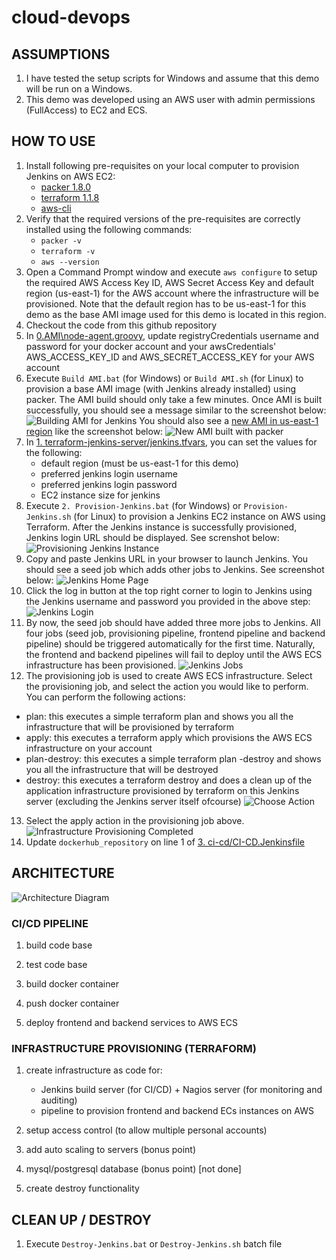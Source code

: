 # cloud-devops

## ASSUMPTIONS
1. I have tested the setup scripts for Windows and assume that this demo will be run on a Windows.
2. This demo was developed using an AWS user with admin permissions (FullAccess) to EC2 and ECS.

## HOW TO USE
1. Install following pre-requisites on your local computer to provision Jenkins on AWS EC2:
   - [packer 1.8.0](https://www.packer.io/downloads)
   - [terraform 1.1.8](https://www.terraform.io/downloads)
   - [aws-cli](https://aws.amazon.com/cli/)
2. Verify that the required versions of the pre-requisites are correctly installed using the following commands:
   - `packer -v`
   - `terraform -v`
   - `aws --version`
3. Open a Command Prompt window and execute `aws configure` to setup the required AWS Access Key ID, AWS Secret Access Key and default region (us-east-1) for the AWS account where the infrastructure will be provisioned. Note that the default region has to be us-east-1 for this demo as the base AMI image used for this demo is located in this region.
4. Checkout the code from this github repository
5. In [0.AMI\node-agent.groovy](https://github.com/ibrolive/cloud-devops/blob/main/0.AMI/node-agent.groovy), update registryCredentials username and password for your docker account and your awsCredentials' AWS_ACCESS_KEY_ID and AWS_SECRET_ACCESS_KEY for your AWS account
6. Execute `Build AMI.bat` (for Windows) or `Build AMI.sh` (for Linux) to provision a base AMI image (with Jenkins already installed) using packer. The AMI build should only take a few minutes. Once AMI is built successfully, you should see a message similar to the screenshot below:
![Building AMI for Jenkins](assets/building-ami-for-jenkins.jpg)
You should also see a [new AMI in us-east-1 region](https://us-east-1.console.aws.amazon.com/ec2/v2/home?region=us-east-1#Images:visibility=owned-by-me) like the screenshot below:
![New AMI built with packer](assets/new-ami-built-with-packer.jpg)
7. In [1. terraform-jenkins-server/jenkins.tfvars](https://github.com/ibrolive/cloud-devops/blob/main/1.%20terraform-jenkins-server/jenkins.tfvars), you can set the values for the following:
   - default region (must be us-east-1 for this demo)
   - preferred jenkins login username
   - preferred jenkins login password
   - EC2 instance size for jenkins
8. Execute `2. Provision-Jenkins.bat` (for Windows) or `Provision-Jenkins.sh` (for Linux) to provision a Jenkins EC2 instance on AWS using Terraform. After the Jenkins instance is successfully provisioned, Jenkins login URL should be displayed. See screnshot below:
![Provisioning Jenkins Instance](assets/provisioning-jenkins-instance.jpg)
9. Copy and paste Jenkins URL in your browser to launch Jenkins. You should see a seed job which adds other jobs to Jenkins. See screenshot below:
![Jenkins Home Page](assets/jenkins-home-page.jpg)
10. Click the log in button at the top right corner to login to Jenkins using the Jenkins username and password you provided in the above step:
![Jenkins Login](assets/jenkins-login.jpg)
11. By now, the seed job should have added three more jobs to Jenkins. All four jobs (seed job, provisioning pipeline, frontend pipeline and backend pipeline) should be triggered automatically for the first time. Naturally, the frontend and backend pipelines will fail to deploy until the AWS ECS infrastructure has been provisioned.
![Jenkins Jobs](assets/jenkins-jobs.jpg)
12. The provisioning job is used to create AWS ECS infrastructure. Select the provisioning job, and select the action you would like to perform. You can perform the following actions:
   - plan: this executes a simple terraform plan and shows you all the infrastructure that will be provisioned by terraform
   - apply: this executes a terraform apply which provisions the AWS ECS infrastructure on your account
   - plan-destroy: this executes a simple terraform plan -destroy and shows you all the infrastructure that will be destroyed
   - destroy: this executes a terraform destroy and does a clean up of the application infrastructure provisioned by terraform on this Jenkins server (excluding the Jenkins server itself ofcourse)
![Choose Action](assets/choose-action.jpg)
13. Select the apply action in the provisioning job above.
![Infrastructure Provisioning Completed](infrastructure-provisioning-completed.jpg)
14. Update `dockerhub_repository` on line 1 of [3. ci-cd/CI-CD.Jenkinsfile](https://github.com/ibrolive/cloud-devops/blob/main/3.%20ci-cd/CI_CD.Jenkinsfile)


## ARCHITECTURE

![Architecture Diagram](assets/infra-architecture.jpeg)

### CI/CD PIPELINE

1. build code base

2. test code base

3. build docker container

4. push docker container

5. deploy frontend and backend services to AWS ECS

### INFRASTRUCTURE PROVISIONING (TERRAFORM)

1. create infrastructure as code for:
   - Jenkins build server (for CI/CD) + Nagios server (for monitoring and auditing)
   - pipeline to provision frontend and backend ECs instances on AWS
2. setup access control (to allow multiple personal accounts)

3. add auto scaling to servers (bonus point)

4. mysql/postgresql database (bonus point) [not done]
 
5. create destroy functionality


## CLEAN UP / DESTROY
1. Execute `Destroy-Jenkins.bat` or `Destroy-Jenkins.sh` batch file